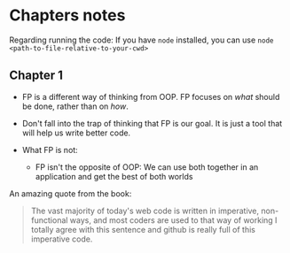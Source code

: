 # Chapters notes
Regarding running the code: If you have `node` installed, you can use `node <path-to-file-relative-to-your-cwd>`

## Chapter 1
- FP is a different way of thinking from OOP. FP focuses on *what* should be done, rather than on *how*.
- Don't fall into the trap of thinking that FP is our goal. It is just a tool that will help us write better code.

- What FP is not: 
  - FP isn't the opposite of OOP: We can use both together in an application and get the best of both worlds

An amazing quote from the book: 
> The vast majority of today's web code is written in imperative, non-functional ways, and most coders are used to that way of working
I totally agree with this sentence and github is really full of this imperative code.

